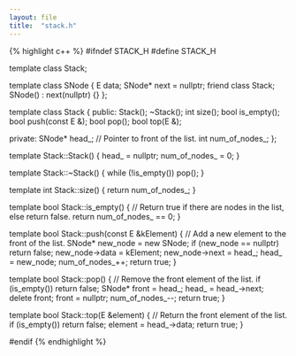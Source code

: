 ```yaml
---
layout: file
title:  "stack.h"
---
```


{% highlight c++ %}
#ifndef STACK_H
#define STACK_H


template <typename E>
class Stack;

template <typename E>
class SNode {
    E data;
    SNode<E>* next = nullptr;
    friend class Stack<E>;
    SNode() : next(nullptr) {}
};


template <typename E>
class Stack {
public:
    Stack();
    ~Stack();
    int size();
    bool is_empty();
    bool push(const E &);
    bool pop();
    bool top(E &);

private:
    SNode<E>* head_;  // Pointer to front of the list.
    int num_of_nodes_;
};


template <typename E>
Stack<E>::Stack() {
    head_ = nullptr;
    num_of_nodes_ = 0;
}

template <typename E>
Stack<E>::~Stack() {
    while (!is_empty())
        pop();
}

template <typename E>
int Stack<E>::size() {
    return num_of_nodes_;
}

template <typename E>
bool Stack<E>::is_empty() {
    // Return true if there are nodes in the list, else return false.
    return num_of_nodes_ == 0;
}

template <typename E>
bool Stack<E>::push(const E &kElement) {
    // Add a new element to the front of the list.
    SNode<E>* new_node = new SNode<E>;
    if (new_node == nullptr)
        return false;
    new_node->data = kElement;
    new_node->next = head_;
    head_ = new_node;
    num_of_nodes_++;
    return true;
}

template <typename E>
bool Stack<E>::pop() {
    // Remove the front element of the list.
    if (is_empty())
        return false;
    SNode<E>* front = head_;
    head_ = head_->next;
    delete front;
    front = nullptr;
    num_of_nodes_--;
    return true;
}

template <typename E>
bool Stack<E>::top(E &element) {
    // Return the front element of the list.
    if (is_empty())
        return false;
    element = head_->data;
    return true;
}

#endif
{% endhighlight %}